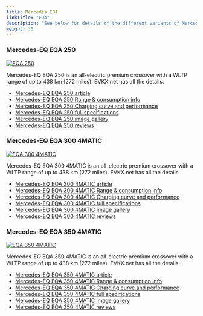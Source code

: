 ```yaml
---
title: Mercedes EQA
linktitle: "EQA"
description: "See below for details of the different variants of Mercedes EQA"
weight: 30
---
```

### Mercedes-EQ EQA 250

<a href="eqa_250/"><img src="https://media.evkx.net/multimedia/models/mercedes/eqa/eqa_250/main_1_st.jpg" class="img-fluid" alt="EQA 250" ></a>

Mercedes-EQ EQA 250 is an all-electric premium crossover with a WLTP range of up to 438 km (272 miles). EVKX.net has all the details. 

- [Mercedes-EQ EQA 250 article](eqa_250/)
- [Mercedes-EQ EQA 250 Range & consumption info](eqa_250/rangeandconsumption)
- [Mercedes-EQ EQA 250 Charging curve and performance](eqa_250/chargingcurve)
- [Mercedes-EQ EQA 250 full specifications](eqa_250/specifications)
- [Mercedes-EQ EQA 250 image gallery](eqa_250/gallery)
- [Mercedes-EQ EQA 250 reviews](eqa_250/reviews)

### Mercedes-EQ EQA 300 4MATIC

<a href="eqa_300_4matic/"><img src="https://media.evkx.net/multimedia/models/mercedes/eqa/eqa_300_4matic/main_1_st.jpg" class="img-fluid" alt="EQA 300 4MATIC" ></a>

Mercedes-EQ EQA 300 4MATIC is an all-electric premium crossover with a WLTP range of up to 438 km (272 miles). EVKX.net has all the details. 

- [Mercedes-EQ EQA 300 4MATIC article](eqa_300_4matic/)
- [Mercedes-EQ EQA 300 4MATIC Range & consumption info](eqa_300_4matic/rangeandconsumption)
- [Mercedes-EQ EQA 300 4MATIC Charging curve and performance](eqa_300_4matic/chargingcurve)
- [Mercedes-EQ EQA 300 4MATIC full specifications](eqa_300_4matic/specifications)
- [Mercedes-EQ EQA 300 4MATIC image gallery](eqa_300_4matic/gallery)
- [Mercedes-EQ EQA 300 4MATIC reviews](eqa_300_4matic/reviews)

### Mercedes-EQ EQA 350 4MATIC

<a href="eqa_350_4matic/"><img src="https://media.evkx.net/multimedia/models/mercedes/eqa/eqa_350_4matic/main_1_st.jpg" class="img-fluid" alt="EQA 350 4MATIC" ></a>

Mercedes-EQ EQA 350 4MATIC is an all-electric premium crossover with a WLTP range of up to 438 km (272 miles). EVKX.net has all the details. 

- [Mercedes-EQ EQA 350 4MATIC article](eqa_350_4matic/)
- [Mercedes-EQ EQA 350 4MATIC Range & consumption info](eqa_350_4matic/rangeandconsumption)
- [Mercedes-EQ EQA 350 4MATIC Charging curve and performance](eqa_350_4matic/chargingcurve)
- [Mercedes-EQ EQA 350 4MATIC full specifications](eqa_350_4matic/specifications)
- [Mercedes-EQ EQA 350 4MATIC image gallery](eqa_350_4matic/gallery)
- [Mercedes-EQ EQA 350 4MATIC reviews](eqa_350_4matic/reviews)

